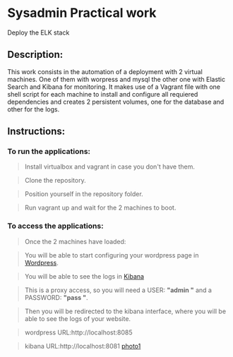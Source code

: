 # Sysadmin Practical work
Deploy the ELK stack
## Description:
This work consists in the automation of a deployment with 2 virtual machines. One of them with worpress and mysql the other one with Elastic Search and Kibana for monitoring.
It makes use of a Vagrant file with one shell script for each machine to install and configure all requiered  dependencies and creates 2 persistent volumes, one for the database and other for the logs.
## Instructions:


### To run the applications:

>Install virtualbox and vagrant in case you don't have them.

>Clone the repository.

>Position yourself in the repository folder.

>Run vagrant up and wait for the 2 machines to boot.

### To access the applications:
>Once the 2 machines have loaded:

>You will be able to start configuring your wordpress page in [Wordpress](http://localhost:8085). 

>You will be able to see the logs in [Kibana](http://localhost:8081)  


>This is a proxy access, so you will need a USER: **"admin "** and a PASSWORD: **"pass "**.

>Then you will be redirected to the kibana interface, where you will be able to see the logs of your website.  

>wordpress URL:http://localhost:8085

>kibana URL:http://localhost:8081
[photo1](./photos/ph1.jpg)

